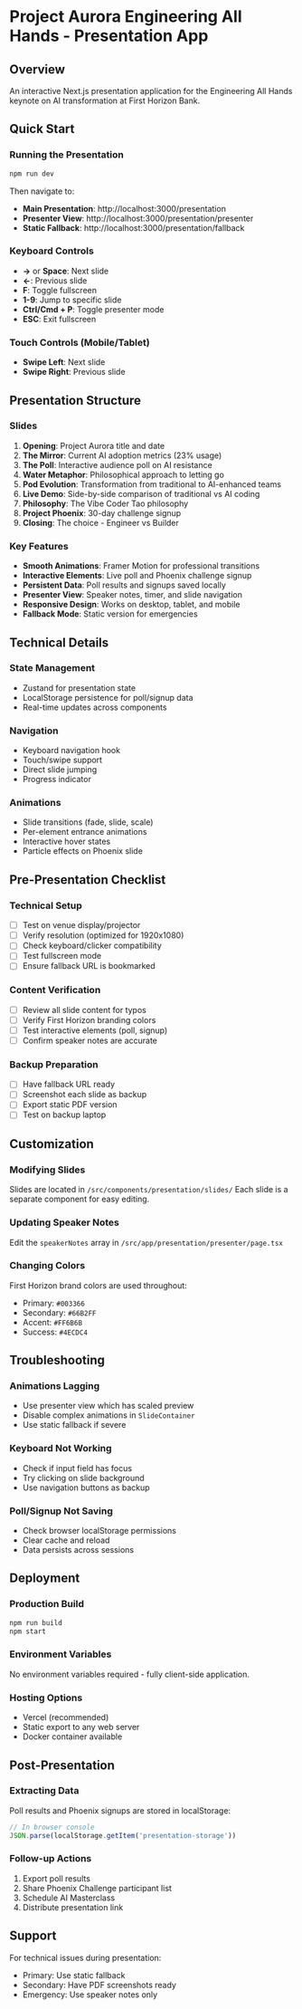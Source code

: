 # Project Aurora Engineering All Hands - Presentation App

## Overview
An interactive Next.js presentation application for the Engineering All Hands keynote on AI transformation at First Horizon Bank.

## Quick Start

### Running the Presentation
```bash
npm run dev
```

Then navigate to:
- **Main Presentation**: http://localhost:3000/presentation
- **Presenter View**: http://localhost:3000/presentation/presenter
- **Static Fallback**: http://localhost:3000/presentation/fallback

### Keyboard Controls
- **→** or **Space**: Next slide
- **←**: Previous slide
- **F**: Toggle fullscreen
- **1-9**: Jump to specific slide
- **Ctrl/Cmd + P**: Toggle presenter mode
- **ESC**: Exit fullscreen

### Touch Controls (Mobile/Tablet)
- **Swipe Left**: Next slide
- **Swipe Right**: Previous slide

## Presentation Structure

### Slides
1. **Opening**: Project Aurora title and date
2. **The Mirror**: Current AI adoption metrics (23% usage)
3. **The Poll**: Interactive audience poll on AI resistance
4. **Water Metaphor**: Philosophical approach to letting go
5. **Pod Evolution**: Transformation from traditional to AI-enhanced teams
6. **Live Demo**: Side-by-side comparison of traditional vs AI coding
7. **Philosophy**: The Vibe Coder Tao philosophy
8. **Project Phoenix**: 30-day challenge signup
9. **Closing**: The choice - Engineer vs Builder

### Key Features
- **Smooth Animations**: Framer Motion for professional transitions
- **Interactive Elements**: Live poll and Phoenix challenge signup
- **Persistent Data**: Poll results and signups saved locally
- **Presenter View**: Speaker notes, timer, and slide navigation
- **Responsive Design**: Works on desktop, tablet, and mobile
- **Fallback Mode**: Static version for emergencies

## Technical Details

### State Management
- Zustand for presentation state
- LocalStorage persistence for poll/signup data
- Real-time updates across components

### Navigation
- Keyboard navigation hook
- Touch/swipe support
- Direct slide jumping
- Progress indicator

### Animations
- Slide transitions (fade, slide, scale)
- Per-element entrance animations
- Interactive hover states
- Particle effects on Phoenix slide

## Pre-Presentation Checklist

### Technical Setup
- [ ] Test on venue display/projector
- [ ] Verify resolution (optimized for 1920x1080)
- [ ] Check keyboard/clicker compatibility
- [ ] Test fullscreen mode
- [ ] Ensure fallback URL is bookmarked

### Content Verification
- [ ] Review all slide content for typos
- [ ] Verify First Horizon branding colors
- [ ] Test interactive elements (poll, signup)
- [ ] Confirm speaker notes are accurate

### Backup Preparation
- [ ] Have fallback URL ready
- [ ] Screenshot each slide as backup
- [ ] Export static PDF version
- [ ] Test on backup laptop

## Customization

### Modifying Slides
Slides are located in `/src/components/presentation/slides/`
Each slide is a separate component for easy editing.

### Updating Speaker Notes
Edit the `speakerNotes` array in `/src/app/presentation/presenter/page.tsx`

### Changing Colors
First Horizon brand colors are used throughout:
- Primary: `#003366`
- Secondary: `#66B2FF`
- Accent: `#FF6B6B`
- Success: `#4ECDC4`

## Troubleshooting

### Animations Lagging
- Use presenter view which has scaled preview
- Disable complex animations in `SlideContainer`
- Use static fallback if severe

### Keyboard Not Working
- Check if input field has focus
- Try clicking on slide background
- Use navigation buttons as backup

### Poll/Signup Not Saving
- Check browser localStorage permissions
- Clear cache and reload
- Data persists across sessions

## Deployment

### Production Build
```bash
npm run build
npm start
```

### Environment Variables
No environment variables required - fully client-side application.

### Hosting Options
- Vercel (recommended)
- Static export to any web server
- Docker container available

## Post-Presentation

### Extracting Data
Poll results and Phoenix signups are stored in localStorage:
```javascript
// In browser console
JSON.parse(localStorage.getItem('presentation-storage'))
```

### Follow-up Actions
1. Export poll results
2. Share Phoenix Challenge participant list
3. Schedule AI Masterclass
4. Distribute presentation link

## Support
For technical issues during presentation:
- Primary: Use static fallback
- Secondary: Have PDF screenshots ready
- Emergency: Use speaker notes only